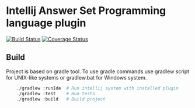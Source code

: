 # Intellij Answer Set Programming language plugin

[![Build Status](https://travis-ci.org/mpsk2/asp-idea-plugin.svg?branch=master)](https://travis-ci.org/mpsk2/asp-idea-plugin)
[![Coverage Status](https://coveralls.io/repos/github/mpsk2/asp-idea-plugin/badge.svg?branch=master)](https://coveralls.io/github/mpsk2/asp-idea-plugin?branch=master)

## Build

Project is based on gradle tool. 
To use gradle commands use gradlew script for UNIX-like systems or
gradlew.bat for Windows system. 

```sh
    ./gradlew :runIde  # Run intellij system with installed plugin
    ./gradlew :test    # Run tests
    ./gradlew :build   # Build project
```

